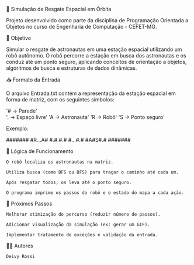 🚀 Simulação de Resgate Espacial em Órbita

Projeto desenvolvido como parte da disciplina de Programação Orientada a Objetos no curso de Engenharia de Computação - CEFET-MG.

🧠 Objetivo

Simular o resgate de astronautas em uma estação espacial utilizando um robô autônomo. O robô percorre a estação em busca dos astronautas e os conduz até um ponto seguro, aplicando conceitos de orientação a objetos, algoritmos de busca e estruturas de dados dinâmicas.


📥 Formato da Entrada

O arquivo Entrada.txt contém a representação da estação espacial em forma de matriz, com os seguintes símbolos:

'# → Parede'  
'. → Espaço livre'
'A → Astronauta' 
'R → Robô' 
'S → Ponto seguro'

Exemplo:

#######
#R...A#
#.#.#.#
#...#.#
#A#S#.#
#######


🧭 Lógica de Funcionamento

    O robô localiza os astronautas na matriz.

    Utiliza busca (como BFS ou DFS) para traçar o caminho até cada um.

    Após resgatar todos, os leva até o ponto seguro.

    O programa imprime os passos do robô e o estado do mapa a cada ação.

🚧 Próximos Passos

    Melhorar otimização do percurso (reduzir número de passos).

    Adicionar visualização da simulação (ex: gerar um GIF).

    Implementar tratamento de exceções e validação da entrada.

👨‍🚀 Autores

    Deivy Rossi
